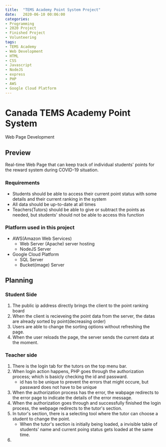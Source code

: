 ```yaml
---
title:  "TEMS Academy Point System Project"
date:   2020-06-10 00:06:00
categories:
- Programming
- 2020 Project
- Finished Project
- Volunteering
tags:
- TEMS Academy
- Web Development
- HTML
- CSS
- Javascript
- NodeJS
- express
- PHP
- AWS
- Google Cloud Platform
---
```


<h1>Canada TEMS Academy Point System</h1>
Web Page Development

## Preview
Real-time Web Page that can keep track of individual students' points for the reward system during COVID-19 situation.

### Requirements
* Students should be able to access their current point status with some details and their current ranking in the system
* All data should be up-to-date at all times
* Teachers(Tutors) should be able to give or subtract the points as needed, but students' should not be able to access this function

### Platform used in this project
* AWS(Amazon Web Services)
    * Web Server (Apache) server hosting
    * NodeJS Server
* Google Cloud Platform
    * SQL Server
    * Bucket(image) Server

## Planning

### Student Side
1. The public ip address directly brings the client to the point ranking board
2. When the client is recieveing the point data from the server, the datas are already sorted by point(decreasing order)
3. Users are able to change the sorting options without refreshing the page.
4. When the user reloads the page, the server sends the current data at the moment.

### Teacher side
1. There is the login tab for the tutors on the top menu bar.
2. When login action happens, PHP goes through the authorization process; which is basicly checking the id and passward.
    * id has to be unique to prevent the errors that might occure, but passward does not have to be unique
3. When the authorization process has the error, the wabpage redirects to the error page to indicate the details of the error message.
4. When the authorization goes through and successfully finished the login process, the webpage redirects to the tutor's section.
5. In tutor's section, there is a selecting tool where the tutor can choose a student to change the point.
    * When the tutor's section is initially being loaded, a invisible table of students' name and current poing status gets loaded at the same time.
6. 